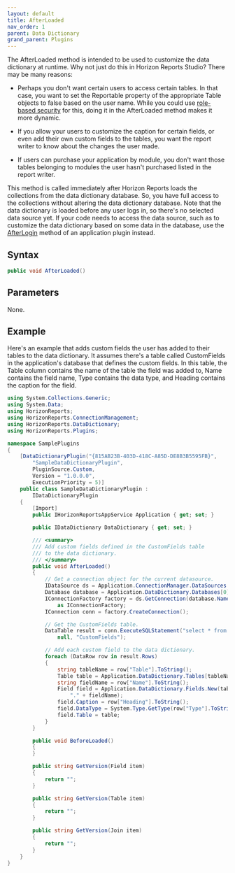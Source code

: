 ```yaml
---
layout: default
title: AfterLoaded
nav_order: 1
parent: Data Dictionary
grand_parent: Plugins
---
```


The AfterLoaded method is intended to be used to customize the data dictionary at runtime. Why not just do this in Horizon Reports Studio? There may be many reasons:

* Perhaps you don't want certain users to access certain tables. In that case, you want to set the Reportable property of the appropriate Table objects to false based on the user name. While you could use [role-based security](vfps://Topic/_1O80WKRRU) for this, doing it in the AfterLoaded method makes it more dynamic.

* If you allow your users to customize the caption for certain fields, or even add their own custom fields to the tables, you want the report writer to know about the changes the user made.

* If users can purchase your application by module, you don't want those tables belonging to modules the user hasn't purchased listed in the report writer.

This method is called immediately after Horizon Reports loads the collections from the data dictionary database. So, you have full access to the collections without altering the data dictionary database. Note that the data dictionary is loaded before any user logs in, so there's no selected data source yet. If your code needs to access the data source, such as to customize the data dictionary based on some data in the database, use the [AfterLogin](vfps://Topic/_43E0PH3F0) method of an application plugin instead.

## Syntax
```csharp
public void AfterLoaded()
```

## Parameters
None.

## Example
Here's an example that adds custom fields the user has added to their tables to the data dictionary. It assumes there's a table called CustomFields in the application's database that defines the custom fields. In this table, the Table column contains the name of the table the field was added to, Name contains the field name, Type contains the data type, and Heading contains the caption for the field.

```csharp
using System.Collections.Generic;
using System.Data;
using HorizonReports;
using HorizonReports.ConnectionManagement;
using HorizonReports.DataDictionary;
using HorizonReports.Plugins;

namespace SamplePlugins
{
    [DataDictionaryPlugin("{815AB23B-403D-418C-A85D-DE8B3B5595FB}",
        "SampleDataDictionaryPlugin",
        PluginSource.Custom,
        Version = "1.0.0.0",
        ExecutionPriority = 5)]
    public class SampleDataDictionaryPlugin :
        IDataDictionaryPlugin
    {
        [Import]
        public IHorizonReportsAppService Application { get; set; }

        public IDataDictionary DataDictionary { get; set; }

        /// <summary>
        /// Add custom fields defined in the CustomFields table
        /// to the data dictionary.
        /// </summary>
        public void AfterLoaded()
        {
            // Get a connection object for the current datasource.
            IDataSource ds = Application.ConnectionManager.DataSources.CurrentDatasource;
            Database database = Application.DataDictionary.Databases[0];
            IConnectionFactory factory = ds.GetConnection(database.Name)
                as IConnectionFactory;
            IConnection conn = factory.CreateConnection();

            // Get the CustomFields table.
            DataTable result = conn.ExecuteSQLStatement("select * from CustomFields",
                null, "CustomFields");

            // Add each custom field to the data dictionary.
            foreach (DataRow row in result.Rows)
            {
                string tableName = row["Table"].ToString();
                Table table = Application.DataDictionary.Tables[tableName];
                string fieldName = row["Name"].ToString();
                Field field = Application.DataDictionary.Fields.New(tableName +
                    "." + fieldName);
                field.Caption = row["Heading"].ToString();
                field.DataType = System.Type.GetType(row["Type"].ToString());
                field.Table = table;
            }
        }

        public void BeforeLoaded()
        {
        }

        public string GetVersion(Field item)
        {
            return "";
        }

        public string GetVersion(Table item)
        {
            return "";
        }

        public string GetVersion(Join item)
        {
            return "";
        }
    }
}
```
